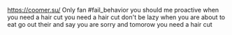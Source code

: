 https://coomer.su/
Only fan
#fail_behavior 
you should me proactive  when you need a hair cut you need a hair cut don't be lazy 
when you are about to eat go out their and say you are sorry and tomorow you need a hair cut 

